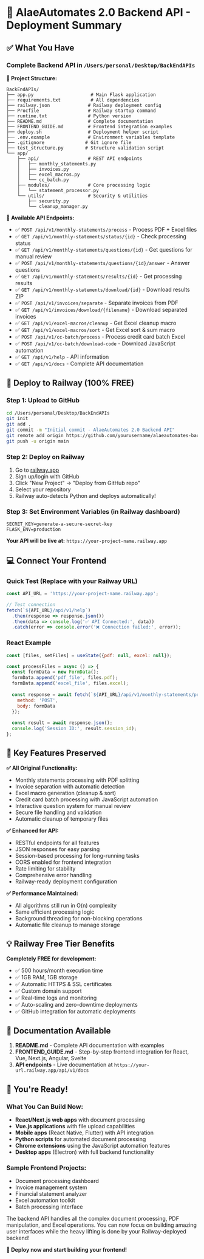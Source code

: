 # 🚀 AlaeAutomates 2.0 Backend API - Deployment Summary

## ✅ What You Have

### Complete Backend API in `/Users/personal/Desktop/BackEndAPIs`

**📂 Project Structure:**
```
BackEndAPIs/
├── app.py                     # Main Flask application
├── requirements.txt           # All dependencies
├── railway.json              # Railway deployment config
├── Procfile                  # Railway startup command
├── runtime.txt               # Python version
├── README.md                 # Complete documentation
├── FRONTEND_GUIDE.md         # Frontend integration examples
├── deploy.sh                 # Deployment helper script
├── .env.example              # Environment variables template
├── .gitignore               # Git ignore file
├── test_structure.py        # Structure validation script
└── app/
    ├── api/                  # REST API endpoints
    │   ├── monthly_statements.py
    │   ├── invoices.py
    │   ├── excel_macros.py
    │   └── cc_batch.py
    ├── modules/              # Core processing logic
    │   └── statement_processor.py
    └── utils/                # Security & utilities
        ├── security.py
        └── cleanup_manager.py
```

**🔌 Available API Endpoints:**
- ✅ `POST /api/v1/monthly-statements/process` - Process PDF + Excel files
- ✅ `GET /api/v1/monthly-statements/status/{id}` - Check processing status
- ✅ `GET /api/v1/monthly-statements/questions/{id}` - Get questions for manual review
- ✅ `POST /api/v1/monthly-statements/questions/{id}/answer` - Answer questions
- ✅ `GET /api/v1/monthly-statements/results/{id}` - Get processing results
- ✅ `GET /api/v1/monthly-statements/download/{id}` - Download results ZIP
- ✅ `POST /api/v1/invoices/separate` - Separate invoices from PDF
- ✅ `GET /api/v1/invoices/download/{filename}` - Download separated invoices
- ✅ `GET /api/v1/excel-macros/cleanup` - Get Excel cleanup macro
- ✅ `GET /api/v1/excel-macros/sort` - Get Excel sort & sum macro
- ✅ `POST /api/v1/cc-batch/process` - Process credit card batch Excel
- ✅ `POST /api/v1/cc-batch/download-code` - Download JavaScript automation
- ✅ `GET /api/v1/help` - API information
- ✅ `GET /api/v1/docs` - Complete API documentation

## 🚂 Deploy to Railway (100% FREE)

### Step 1: Upload to GitHub
```bash
cd /Users/personal/Desktop/BackEndAPIs
git init
git add .
git commit -m "Initial commit - AlaeAutomates 2.0 Backend API"
git remote add origin https://github.com/yourusername/alaeautomates-backend.git
git push -u origin main
```

### Step 2: Deploy on Railway
1. Go to [railway.app](https://railway.app)
2. Sign up/login with GitHub
3. Click "New Project" → "Deploy from GitHub repo"
4. Select your repository
5. Railway auto-detects Python and deploys automatically!

### Step 3: Set Environment Variables (in Railway dashboard)
```
SECRET_KEY=generate-a-secure-secret-key
FLASK_ENV=production
```

**Your API will be live at:** `https://your-project-name.railway.app`

## 💻 Connect Your Frontend

### Quick Test (Replace with your Railway URL)
```javascript
const API_URL = 'https://your-project-name.railway.app';

// Test connection
fetch(`${API_URL}/api/v1/help`)
  .then(response => response.json())
  .then(data => console.log('✅ API Connected:', data))
  .catch(error => console.error('❌ Connection failed:', error));
```

### React Example
```jsx
const [files, setFiles] = useState({pdf: null, excel: null});

const processFiles = async () => {
  const formData = new FormData();
  formData.append('pdf_file', files.pdf);
  formData.append('excel_file', files.excel);
  
  const response = await fetch(`${API_URL}/api/v1/monthly-statements/process`, {
    method: 'POST', 
    body: formData
  });
  
  const result = await response.json();
  console.log('Session ID:', result.session_id);
};
```

## 🎯 Key Features Preserved

**✅ All Original Functionality:**
- Monthly statements processing with PDF splitting
- Invoice separation with automatic detection  
- Excel macro generation (cleanup & sort)
- Credit card batch processing with JavaScript automation
- Interactive question system for manual review
- Secure file handling and validation
- Automatic cleanup of temporary files

**✅ Enhanced for API:**
- RESTful endpoints for all features
- JSON responses for easy parsing
- Session-based processing for long-running tasks
- CORS enabled for frontend integration
- Rate limiting for stability
- Comprehensive error handling
- Railway-ready deployment configuration

**✅ Performance Maintained:**
- All algorithms still run in O(n) complexity
- Same efficient processing logic
- Background threading for non-blocking operations
- Automatic file cleanup to manage storage

## 💡 Railway Free Tier Benefits

**Completely FREE for development:**
- ✅ 500 hours/month execution time
- ✅ 1GB RAM, 1GB storage
- ✅ Automatic HTTPS & SSL certificates
- ✅ Custom domain support
- ✅ Real-time logs and monitoring
- ✅ Auto-scaling and zero-downtime deployments
- ✅ GitHub integration for automatic deployments

## 📖 Documentation Available

1. **README.md** - Complete API documentation with examples
2. **FRONTEND_GUIDE.md** - Step-by-step frontend integration for React, Vue, Next.js, Angular, Svelte
3. **API endpoints** - Live documentation at `https://your-url.railway.app/api/v1/docs`

## 🎉 You're Ready!

### What You Can Build Now:
- **React/Next.js web apps** with document processing
- **Vue.js applications** with file upload capabilities  
- **Mobile apps** (React Native, Flutter) with API integration
- **Python scripts** for automated document processing
- **Chrome extensions** using the JavaScript automation features
- **Desktop apps** (Electron) with full backend functionality

### Sample Frontend Projects:
- Document processing dashboard
- Invoice management system
- Financial statement analyzer
- Excel automation toolkit
- Batch processing interface

The backend API handles all the complex document processing, PDF manipulation, and Excel operations. You can now focus on building amazing user interfaces while the heavy lifting is done by your Railway-deployed backend!

**🚀 Deploy now and start building your frontend!**